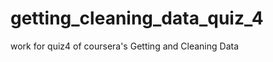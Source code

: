 getting_cleaning_data_quiz_4
============================

work for quiz4 of coursera's Getting and Cleaning Data
